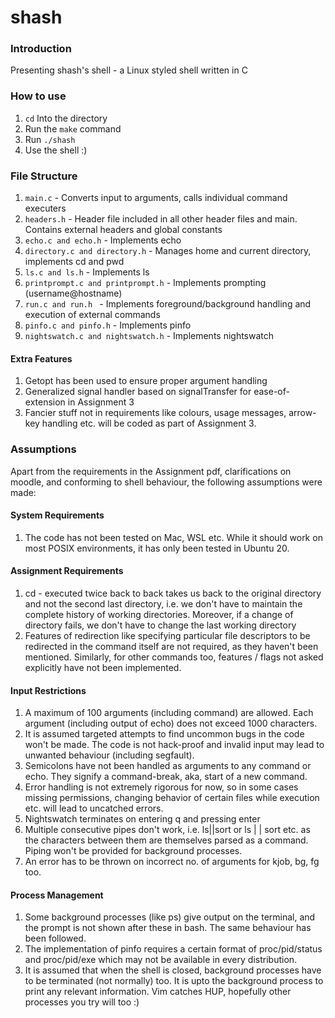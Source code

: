 <h1> shash </h1>

<h3> Introduction </h3>

Presenting shash's shell - a Linux styled shell written in C  <br>

<h3> How to use </h3>

<ol>
    <li> <code>cd</code> Into the directory </li>
    <li> Run the <code>make</code> command </li>
    <li> Run <code>./shash</code> </li>
    <li> Use the shell :) </li>
</ol>

<h3> File Structure </h3>

<ol>
    <li> <code>main.c</code> - Converts input to arguments, calls individual command executers </li>
    <li> <code>headers.h</code> - Header file included in all other header files and main. Contains external headers and global constants </li>
    <li> <code>echo.c and echo.h</code> - Implements echo </li>
    <li> <code>directory.c and directory.h</code> - Manages home and current directory, implements cd and pwd </li>
    <li> <code>ls.c and ls.h</code> - Implements ls</li>
    <li> <code>printprompt.c and printprompt.h</code> - Implements prompting (username@hostname) </li>
    <li> <code>run.c and run.h </code> - Implements foreground/background handling and execution of external commands </li>
    <li> <code>pinfo.c and pinfo.h</code> - Implements pinfo </li>
    <li> <code>nightswatch.c and nightswatch.h</code> - Implements nightswatch</li>
</ol>

<h4> Extra Features </h4>

<ol>
    <li> Getopt has been used to ensure proper argument handling </li>
    <li> Generalized signal handler based on signalTransfer for ease-of-extension in Assignment 3</li>
    <li> Fancier stuff not in requirements like colours, usage messages, arrow-key handling etc. will be coded as part of Assignment 3.</li>
</ol>


<h3> Assumptions </h3>

Apart from the requirements in the Assignment pdf, clarifications on moodle, and conforming to shell behaviour, the following assumptions were made:

<h4> System Requirements </h4>

<ol>
    <li> The code has not been tested on Mac, WSL etc. While it should work on most POSIX environments, it has only been tested in Ubuntu 20. </li>
</ol>
<h4> Assignment Requirements</h4>

<ol>
    <li> cd - executed twice back to back takes us back to the original directory and not the second last directory, i.e. we don't have to maintain the complete history of working directories. Moreover, if a change of directory fails, we don't have to change the last working directory</li>
    <li> Features of redirection like specifying particular file descriptors to be redirected in the command itself are not required, as they haven't been mentioned. Similarly, for other commands too, features / flags not asked explicitly have not been implemented. </li>
</ol>


<h4> Input Restrictions </h4>

<ol>
<li> A maximum of 100 arguments (including command) are allowed. Each argument (including output of echo) does not exceed 1000 characters. 
<li> It is assumed targeted attempts to find uncommon bugs in the code won't be made. The code is not hack-proof and invalid input may lead to unwanted behaviour (including segfault).
<li> Semicolons have not been handled as arguments to any command or echo. They signify a command-break, aka, start of a new command.
<li> Error handling is not extremely rigorous for now, so in some cases missing permissions, changing behavior of certain files while execution etc. will lead to uncatched errors. </li>
<li>Nightswatch terminates on entering q and pressing enter</li>
<li>Multiple consecutive pipes don't work, i.e. ls||sort or ls | | sort etc. as the characters between them are themselves parsed as a command. Piping won't be provided for background processes. </li>
<li> An error has to be thrown on incorrect no. of arguments for kjob, bg, fg too. </li>
</ol>



<h4> Process Management </h4>

<ol> 
    <li> Some background processes (like ps) give output on the terminal, and the prompt is not shown after these in bash. The same behaviour has been followed. </li>
    <li> The implementation of pinfo requires a certain format of proc/pid/status and proc/pid/exe which may not be available in every distribution. </li>
    <li> It is assumed that when the shell is closed, background processes have to be terminated (not normally) too. It is upto the background process to print any relevant information. Vim catches HUP, hopefully other processes you try will too :) </li>
</ol>